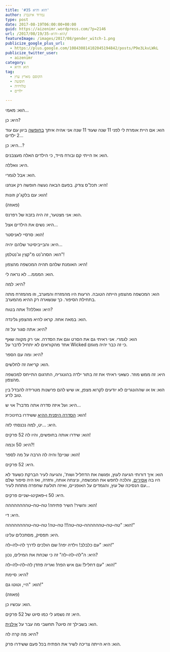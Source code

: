```yaml
---
title: 'הוא והיא #35'
author: נמרוד איזנברג
type: post
date: 2017-08-19T06:00:00+00:00
guid: https://aizenimr.wordpress.com/?p=2146
url: /2017/08/19/הוא-והיא-35/
featureImage: /images/2017/08/gender_witch-1.png
publicize_google_plus_url:
  - https://plus.google.com/108430814102045194842/posts/P9e3LkvLWkL
publicize_twitter_user:
  - aizenimr
category:
  - הוא והיא
tag:
  - הקוסם מארץ עוץ
  - חופשה
  - טלוויזיה
  - ילדים

---
```

<span lang="he-IL">הוא</span><span lang="en-US">: </span><span lang="he-IL">מאמי</span><span lang="en-US">&#8230;</span>

<span lang="he-IL">היא</span><span lang="en-US">: </span><span lang="he-IL">כן</span><span lang="en-US">?</span>

<span lang="he-IL">הוא</span><span lang="en-US">: </span><span lang="he-IL">אם היית אומרת לי לפני </span><span lang="en-US">11 </span><span lang="he-IL">שנה שעוד </span><span lang="en-US">11 </span><span lang="he-IL">שנה אני אהיה איתך <a href="/2017/08/15/%d7%a8%d7%a1%d7%99%d7%a1%d7%99%d7%9d-%d7%9e%d7%96%d7%a7%d7%99%d7%a0%d7%98%d7%95%d7%a1-2017/">בחופשה</a> ביוון עם עוד </span><span lang="en-US">2 </span><span lang="he-IL">ילדים</span><span lang="en-US">&#8230;</span>

<span lang="he-IL">היא</span><span lang="en-US">: </span><span lang="he-IL">כן</span><span lang="en-US">&#8230;?</span>

<span lang="he-IL">הוא</span><span lang="en-US">: </span><span lang="he-IL">אז הייתי קם ובורח מייד</span><span lang="en-US">, </span><span lang="he-IL">כי הילדים האלה מעצבנים</span><span lang="en-US">.</span>

<span lang="he-IL">היא</span><span lang="en-US">: </span><span lang="he-IL">וואללה</span><span lang="en-US">.</span>

<span lang="he-IL">הוא</span><span lang="en-US">: </span><span lang="he-IL">אבל לגמרי</span><span lang="en-US">.</span>

<span lang="he-IL">היא</span><span lang="en-US">: </span><span lang="he-IL">תכל</span><span lang="en-US">'</span><span lang="he-IL">ס צודק</span><span lang="en-US">. </span><span lang="he-IL">בפעם הבאה נעשה חופשה רק אנחנו</span><span lang="en-US">!</span>

<span lang="he-IL">הוא</span><span lang="en-US">: </span><span lang="he-IL">עם בלקג</span><span lang="en-US">'</span><span lang="he-IL">ק וזונות</span><span lang="en-US">!</span>

<span lang="en-US">(</span><span lang="he-IL">פאוזה</span><span lang="en-US">)</span>

<span lang="he-IL">הוא</span><span lang="en-US">: </span><span lang="he-IL">אני מצטער</span><span lang="en-US">, </span><span lang="he-IL">זה היה בזבוז של רפרנס</span><span lang="en-US">.</span>

<span lang="he-IL">היא</span><span lang="en-US">: </span><span lang="he-IL">נשים את הילדים אצל</span><span lang="en-US">&#8230;</span>

<span lang="he-IL">הוא</span><span lang="en-US">: </span><span lang="he-IL">סרסיי לאניסטר</span><span lang="en-US">!</span>

<span lang="he-IL">היא</span><span lang="en-US">: </span><span lang="he-IL">והבייביסיטר שלהם יהיה</span><span lang="en-US">&#8230;</span>

<span lang="he-IL">הוא</span><span lang="en-US">: </span><span lang="he-IL">הסרג</span><span lang="en-US">'</span><span lang="he-IL">נט מ</span><span lang="en-US">"</span><span lang="he-IL">קצין וג</span><span lang="en-US">'</span><span lang="he-IL">נטלמן</span><span lang="en-US">"!</span>

<span lang="he-IL">היא</span><span lang="en-US">: </span><span lang="he-IL">האומנת שלהם תהיה המכשפה מהצפון</span><span lang="en-US">!</span>

<span lang="he-IL">הוא</span><span lang="en-US">: </span><span lang="he-IL">המממ… לא נראה לי</span><span lang="en-US">.</span>

<span lang="he-IL">היא</span><span lang="en-US">: </span><span lang="he-IL">למה</span><span lang="en-US">?</span>

<span lang="he-IL">הוא</span><span lang="en-US">: </span><span lang="he-IL">המכשפה מהצפון הייתה הטובה</span><span lang="en-US">. </span><span lang="he-IL">הרעות היו מהמזרח והמערב</span><span lang="en-US">, </span><span lang="he-IL">וזו מהמזרח מתה בתחילת הסיפור</span><span lang="en-US">. </span><span lang="he-IL">כך שנשארה רק ההיא מהמערב</span><span lang="en-US">.</span>

<span lang="he-IL">היא</span><span lang="en-US">: </span><span lang="he-IL">וואללה</span><span lang="en-US">? </span><span lang="he-IL">אתה בטוח</span><span lang="en-US">?</span>

<span lang="he-IL">הוא</span><span lang="en-US">: </span><span lang="he-IL">במאה אחוז</span><span lang="en-US">. </span><span lang="he-IL">קראו להיא מהצפון גלינדה</span><span lang="en-US">.</span>

<span lang="he-IL">היא</span><span lang="en-US">: </span><span lang="he-IL">אתה סגור על זה</span><span lang="en-US">?</span>

<span lang="he-IL">הוא</span><span lang="en-US">: </span><span lang="he-IL">לגמרי</span><span lang="en-US">. </span><span lang="he-IL">אני ראיתי גם את הסרט וגם את הסדרה</span><span lang="en-US">. אני רק מקווה שאף אחד</span><span lang="he-IL"> מהקוראים לא יתחיל לדבר על </span><span lang="en-US">Wicked כי זה כבר יהיה מוגזם.</span>

היא: ומה עם הספר?

הוא: קריאה זה לחלשים.

<span lang="he-IL">היא</span><span lang="en-US">: </span><span lang="he-IL">זה ממש מוזר</span><span lang="en-US">. </span><span lang="he-IL">כשאני ראיתי את זה בתור ילדה בהונגריה</span><span lang="en-US">, </span><span lang="he-IL">התרגום התייחס למכשפה מהצפון</span><span lang="en-US">.</span>

<span lang="he-IL">הוא</span><span lang="en-US">: </span><span lang="he-IL">אז או שההונגרים לא יודעים לקרוא מצפן</span><span lang="en-US">, </span><span lang="he-IL">או שיש להם פרשנות מטרידה להבדל בין טוב לרע</span><span lang="en-US">.</span>

<span lang="he-IL">היא</span><span lang="en-US">: </span><span lang="he-IL">ועל איזה סדרה אתה מדבר</span><span lang="en-US">? </span><span lang="he-IL">אוי ש</span><span lang="en-US">&#8230;</span>

<span lang="he-IL">הוא</span><span lang="en-US">: </span><span lang="he-IL"><a href="https://he.wikipedia.org/wiki/%D7%94%D7%A7%D7%95%D7%A1%D7%9D_%D7%9E%D7%90%D7%A8%D7%A5_%D7%A2%D7%95%D7%A5_(%D7%90%D7%A0%D7%99%D7%9E%D7%94)">הסדרה היפנית ההיא</a> ששידרו בחינוכית</span><span lang="en-US">!</span>

<span lang="he-IL">היא</span><span lang="en-US">: &#8230;</span><span lang="he-IL">יט</span><span lang="en-US">, </span><span lang="he-IL">למה נכנסתי לזה</span><span lang="en-US">.</span>

<span lang="he-IL">הוא</span><span lang="en-US">: </span><span lang="he-IL">שידרו אותה בחופשים</span><span lang="en-US">, </span><span lang="he-IL">והיו לה </span><span lang="en-US">52 </span><span lang="he-IL">פרקים</span><span lang="en-US">!</span>

<span lang="he-IL">היא</span><span lang="en-US">: 50 </span><span lang="he-IL">וכמה</span><span lang="en-US">?!</span>

<span lang="he-IL">הוא</span><span lang="en-US">: </span><span lang="he-IL">שניים</span><span lang="en-US">! </span><span lang="he-IL">והיה לה הרבה על מה לספר</span><span lang="en-US">!</span>

<span lang="he-IL">היא</span><span lang="en-US">: 52 </span><span lang="he-IL">פרקים</span><span lang="en-US">.</span>

<span lang="he-IL">הוא</span><span lang="en-US">: </span><span lang="he-IL">איך דורותי הגיעה לעוץ</span><span lang="en-US">, </span><span lang="he-IL">ופגשה את הדחליל ושות</span><span lang="en-US">', </span><span lang="he-IL">והגיעה לעיר הברקת כשעוד לא היו בה <a href="https://en.wikipedia.org/wiki/Oz_(TV_series)">אסירים</a></span><span lang="en-US">, </span><span lang="he-IL">והלכה לחפש את המכשפה</span><span lang="en-US">, </span><span lang="he-IL">וניצחה אותה</span><span lang="en-US">, </span><span lang="he-IL">וחזרה</span><span lang="en-US">, </span><span lang="he-IL">ואז היה סיפור שלם עם הנסיכה של עוץ</span><span lang="en-US">, </span><span lang="he-IL">והגמדים על האופניים</span><span lang="en-US">, </span><span lang="he-IL">ואיזה תולעת שחפרה מתחת לעיר</span><span lang="en-US">&#8230;</span>

<span lang="he-IL">היא</span><span lang="en-US">: 50 </span><span lang="he-IL">ו</span><span lang="en-US">&#8211;</span><span lang="he-IL">פאקינג</span><span lang="en-US">&#8211;</span><span lang="he-IL">שניים פרקים</span><span lang="en-US">.</span>

<span lang="he-IL">הוא</span><span lang="en-US">: </span><span lang="he-IL">והשיר</span><span lang="en-US">! </span><span lang="he-IL">השיר פתיחה</span><span lang="en-US">! </span><span lang="he-IL">טה</span><span lang="en-US">&#8211;</span><span lang="he-IL">טה</span><span lang="en-US">&#8211;</span><span lang="he-IL">טהההההההה</span><span lang="en-US">!</span>

<span lang="he-IL">היא</span><span lang="en-US">: </span><span lang="he-IL">די</span><span lang="en-US">.</span>

<span lang="he-IL">הוא</span><span lang="en-US">: "</span><span lang="he-IL">טה</span><span lang="en-US">&#8211;</span><span lang="he-IL">טה</span><span lang="en-US">&#8211;</span><span lang="he-IL">טהההההה</span><span lang="en-US">&#8211;</span><span lang="he-IL">טה</span><span lang="en-US">&#8211;</span><span lang="he-IL">טה</span><span lang="en-US">!!! </span><span lang="he-IL">טה</span><span lang="en-US">&#8211;</span><span lang="he-IL">טה</span><span lang="en-US">! </span><span lang="he-IL">טה</span><span lang="en-US">&#8211;</span><span lang="he-IL">טה</span><span lang="en-US">&#8211;</span><span lang="he-IL">טהההההההה</span><span lang="en-US">!"</span>

<span lang="he-IL">היא</span><span lang="en-US">: </span><span lang="he-IL">תפסיק</span><span lang="en-US">, </span><span lang="he-IL">מסתכלים עלינו</span><span lang="en-US">.</span>

<span lang="he-IL">הוא</span><span lang="en-US">: "</span><span lang="he-IL">עם כלבלב</span><span lang="en-US">! </span><span lang="he-IL">וילדה יפה</span><span lang="en-US">! </span><span lang="he-IL">שם הולכים לדרך לה</span><span lang="en-US">&#8211;</span><span lang="he-IL">לה</span><span lang="en-US">&#8211;</span><span lang="he-IL">לה</span><span lang="en-US">!"</span>

<span lang="he-IL">היא</span><span lang="en-US">: </span><span lang="he-IL">ה</span><span lang="en-US">"</span><span lang="he-IL">לה</span><span lang="en-US">&#8211;</span><span lang="he-IL">לה</span><span lang="en-US">&#8211;</span><span lang="he-IL">לה</span><span lang="en-US">" </span><span lang="he-IL">זה כי שכחת את המילים</span><span lang="en-US">, </span><span lang="he-IL">נכון</span><span lang="en-US">?</span>

<span lang="he-IL">הוא</span><span lang="en-US">: "</span><span lang="he-IL">עם דחליל</span><span lang="en-US">! </span><span lang="he-IL">וגם איש הפח</span><span lang="en-US">! </span><span lang="he-IL">ואריה פחדן לה</span><span lang="en-US">&#8211;</span><span lang="he-IL">לה</span><span lang="en-US">&#8211;</span><span lang="he-IL">לה</span><span lang="en-US">&#8211;</span><span lang="he-IL">לה</span><span lang="en-US">!"</span>

<span lang="he-IL">היא</span><span lang="en-US">: </span><span lang="he-IL">סיימת</span><span lang="en-US">?</span>

<span lang="he-IL">הוא</span><span lang="en-US">: "</span><span lang="he-IL">היי</span><span lang="en-US">, </span><span lang="he-IL">וטוטו גם</span><span lang="en-US">!"</span>

<span lang="en-US">(</span><span lang="he-IL">פאוזה</span><span lang="en-US">)</span>

<span lang="he-IL">הוא</span><span lang="en-US">: </span><span lang="he-IL">עכשיו כן</span><span lang="en-US">.</span>

<span lang="he-IL">היא</span><span lang="en-US">: </span><span lang="he-IL">זה נשמע לי כמו סיוט של </span><span lang="en-US">52 </span><span lang="he-IL">פרקים</span><span lang="en-US">.</span>

<span lang="he-IL">הוא</span><span lang="en-US">: </span><span lang="he-IL">בשבילך זה סיוט</span><span lang="en-US">? </span><span lang="he-IL">תחשבי מה עבר על <a href="https://he.wikipedia.org/wiki/%D7%90%D7%99%D7%9C%D7%A0%D7%99%D7%AA">אילנית</a></span><span lang="en-US">.</span>

<span lang="he-IL">היא</span><span lang="en-US">: </span><span lang="he-IL">מה קרה לה</span><span lang="en-US">?</span>

<span lang="he-IL">הוא</span><span lang="en-US">: </span><span lang="he-IL">היא הייתה צריכה לשיר את הפתיח בכל פעם ששידרו פרק</span><span lang="en-US">.</span>